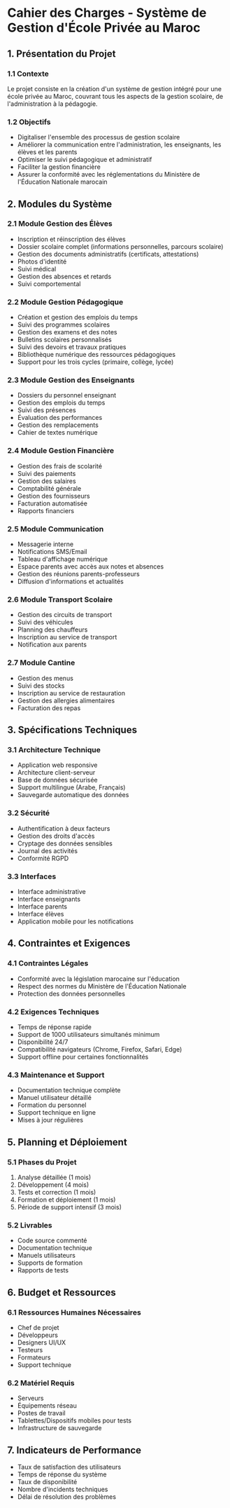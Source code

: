# Cahier des Charges - Système de Gestion d'École Privée au Maroc

## 1. Présentation du Projet

### 1.1 Contexte
Le projet consiste en la création d'un système de gestion intégré pour une école privée au Maroc, couvrant tous les aspects de la gestion scolaire, de l'administration à la pédagogie.

### 1.2 Objectifs
- Digitaliser l'ensemble des processus de gestion scolaire
- Améliorer la communication entre l'administration, les enseignants, les élèves et les parents
- Optimiser le suivi pédagogique et administratif
- Faciliter la gestion financière
- Assurer la conformité avec les réglementations du Ministère de l'Éducation Nationale marocain

## 2. Modules du Système

### 2.1 Module Gestion des Élèves
- Inscription et réinscription des élèves
- Dossier scolaire complet (informations personnelles, parcours scolaire)
- Gestion des documents administratifs (certificats, attestations)
- Photos d'identité
- Suivi médical
- Gestion des absences et retards
- Suivi comportemental

### 2.2 Module Gestion Pédagogique
- Création et gestion des emplois du temps
- Suivi des programmes scolaires
- Gestion des examens et des notes
- Bulletins scolaires personnalisés
- Suivi des devoirs et travaux pratiques
- Bibliothèque numérique des ressources pédagogiques
- Support pour les trois cycles (primaire, collège, lycée)

### 2.3 Module Gestion des Enseignants
- Dossiers du personnel enseignant
- Gestion des emplois du temps
- Suivi des présences
- Évaluation des performances
- Gestion des remplacements
- Cahier de textes numérique

### 2.4 Module Gestion Financière
- Gestion des frais de scolarité
- Suivi des paiements
- Gestion des salaires
- Comptabilité générale
- Gestion des fournisseurs
- Facturation automatisée
- Rapports financiers

### 2.5 Module Communication
- Messagerie interne
- Notifications SMS/Email
- Tableau d'affichage numérique
- Espace parents avec accès aux notes et absences
- Gestion des réunions parents-professeurs
- Diffusion d'informations et actualités

### 2.6 Module Transport Scolaire
- Gestion des circuits de transport
- Suivi des véhicules
- Planning des chauffeurs
- Inscription au service de transport
- Notification aux parents

### 2.7 Module Cantine
- Gestion des menus
- Suivi des stocks
- Inscription au service de restauration
- Gestion des allergies alimentaires
- Facturation des repas

## 3. Spécifications Techniques

### 3.1 Architecture Technique
- Application web responsive
- Architecture client-serveur
- Base de données sécurisée
- Support multilingue (Arabe, Français)
- Sauvegarde automatique des données

### 3.2 Sécurité
- Authentification à deux facteurs
- Gestion des droits d'accès
- Cryptage des données sensibles
- Journal des activités
- Conformité RGPD

### 3.3 Interfaces
- Interface administrative
- Interface enseignants
- Interface parents
- Interface élèves
- Application mobile pour les notifications

## 4. Contraintes et Exigences

### 4.1 Contraintes Légales
- Conformité avec la législation marocaine sur l'éducation
- Respect des normes du Ministère de l'Éducation Nationale
- Protection des données personnelles

### 4.2 Exigences Techniques
- Temps de réponse rapide
- Support de 1000 utilisateurs simultanés minimum
- Disponibilité 24/7
- Compatibilité navigateurs (Chrome, Firefox, Safari, Edge)
- Support offline pour certaines fonctionnalités

### 4.3 Maintenance et Support
- Documentation technique complète
- Manuel utilisateur détaillé
- Formation du personnel
- Support technique en ligne
- Mises à jour régulières

## 5. Planning et Déploiement

### 5.1 Phases du Projet
1. Analyse détaillée (1 mois)
2. Développement (4 mois)
3. Tests et correction (1 mois)
4. Formation et déploiement (1 mois)
5. Période de support intensif (3 mois)

### 5.2 Livrables
- Code source commenté
- Documentation technique
- Manuels utilisateurs
- Supports de formation
- Rapports de tests

## 6. Budget et Ressources

### 6.1 Ressources Humaines Nécessaires
- Chef de projet
- Développeurs
- Designers UI/UX
- Testeurs
- Formateurs
- Support technique

### 6.2 Matériel Requis
- Serveurs
- Équipements réseau
- Postes de travail
- Tablettes/Dispositifs mobiles pour tests
- Infrastructure de sauvegarde

## 7. Indicateurs de Performance
- Taux de satisfaction des utilisateurs
- Temps de réponse du système
- Taux de disponibilité
- Nombre d'incidents techniques
- Délai de résolution des problèmes